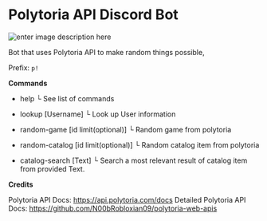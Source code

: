 # Polytoria API Discord Bot
![enter image description here](https://i.imgur.com/GQ8DtNN.png)

Bot that uses Polytoria API to make random things possible,

Prefix: `p!`

**Commands**
 - help
	└ See list of commands
	
- lookup [Username]
	└ Look up User information
	
- random-game [id limit(optional)]
	└ Random game from polytoria
	
- random-catalog [id limit(optional)]
	└ Random catalog item from polytoria
	
- catalog-search [Text]
	└ Search a most relevant result of catalog item from provided Text.

**Credits**
	
Polytoria API Docs: https://api.polytoria.com/docs
Detailed Polytoria API Docs: https://github.com/N00bRobloxian09/polytoria-web-apis
